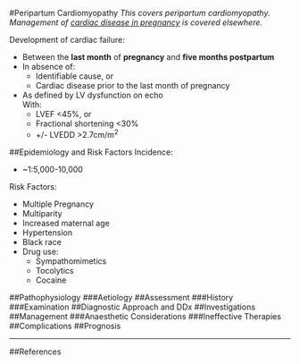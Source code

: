 #Peripartum Cardiomyopathy
*This covers peripartum cardiomyopathy. Management of [cardiac disease in pregnancy](/disease/obs/cardiac.md) is covered elsewhere.*

Development of cardiac failure:
* Between the **last month** of **pregnancy** and **five months postpartum**
* In absence of:
	* Identifiable cause, or
	* Cardiac disease prior to the last month of pregnancy
* As defined by LV dysfunction on echo  
With:
	* LVEF <45%, or
	* Fractional shortening <30%
	* +/- LVEDD >2.7cm/m<sup>2</sup>

##Epidemiology and Risk Factors
Incidence:
* ~1:5,000-10,000

Risk Factors:
* Multiple Pregnancy
* Multiparity
* Increased maternal age
* Hypertension
* Black race
* Drug use:
	* Sympathomimetics
	* Tocolytics
	* Cocaine
	
##Pathophysiology
###Aetiology
##Assessment
###History
###Examination
##Diagnostic Approach and DDx
##Investigations
##Management
###Anaesthetic Considerations
###Ineffective Therapies
##Complications
##Prognosis

---
##References